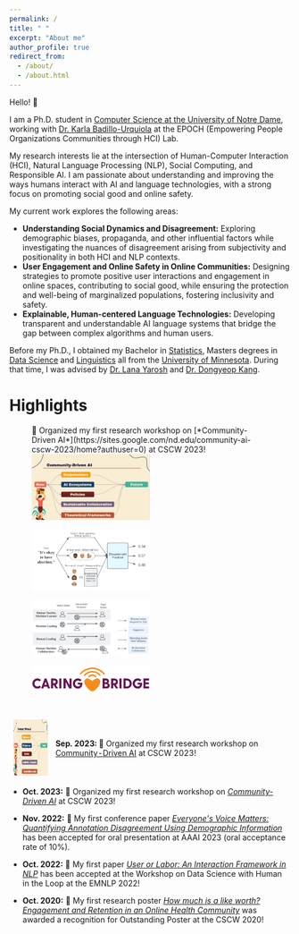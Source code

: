 ```yaml
---
permalink: /
title: " "
excerpt: "About me"
author_profile: true
redirect_from: 
  - /about/
  - /about.html
---
```



Hello! 👋<br/>

I am a Ph.D. student in [Computer Science at the University of Notre Dame](https://cse.nd.edu/), working with [Dr. Karla Badillo-Urquiola](https://kbadillou.weebly.com//) at the EPOCH (Empowering People Organizations Communities through HCI) Lab.<br/>

My research interests lie at the intersection of Human-Computer Interaction (HCI), Natural Language Processing (NLP), Social Computing, and Responsible AI. I am passionate about understanding and improving the ways humans interact with AI and language technologies, with a strong focus on promoting social good and online safety.

My current work explores the following areas: 
- **Understanding Social Dynamics and Disagreement:** Exploring demographic biases, propaganda, and other influential factors while investigating the nuances of disagreement arising from subjectivity and positionality in both HCI and NLP contexts.
- **User Engagement and Online Safety in Online Communities:** Designing strategies to promote positive user interactions and engagement in online spaces, contributing to social good, while ensuring the protection and well-being of marginalized populations, fostering inclusivity and safety.
- **Explainable, Human-centered Language Technologies:** Developing transparent and understandable AI language systems that bridge the gap between complex algorithms and human users.

Before my Ph.D., I obtained my Bachelor in [Statistics](https://cla.umn.edu/statistics), Masters degrees in [Data Science](https://cse.umn.edu/datascience) and [Linguistics](https://cla.umn.edu/linguistics) all from the [University of Minnesota](https://twin-cities.umn.edu/). During that time, I was advised by [Dr. Lana Yarosh](https://lanayarosh.com/) and [Dr. Dongyeop Kang](https://dykang.github.io/).  




Highlights
======
<figure>
  <figcaption> 🌟 Organized my first research workshop on [*Community-Driven AI*](https://sites.google.com/nd.edu/community-ai-cscw-2023/home?authuser=0) at CSCW 2023! </figcaption>
  <img src="/images/Community_AI.png" style="width:50%" class="center"/>
</figure>
<figure>
  <img src="/images/Disagreement.png" style="width:50%" class="center"/>
</figure>
<figure>
  <img src="/images/user_labor.png" style="width:50%" class="center"/>
</figure>
<figure>
  <img src="/images/CaringBridge.png" style="width:50%" class="center"/>
</figure> 

<div style="width:100%; max-width:800px; margin-right:auto; margin-left:auto;">
  
  <br/>
  <table style="width:100%; border:0px; border-spacing:0px; border-collapse:separate; margin-right:auto; margin-left:auto;">
    <tr>
      <td><img width="100" height="100" src="/images/Community_AI.png"></td>
      <td>
        <div ">
          <strong>Sep. 2023:</strong> 🌟 Organized my first research workshop on 
          <a href="https://sites.google.com/nd.edu/community-ai-cscw-2023/home?authuser=0">Community-Driven AI</a> at CSCW 2023!
        </div>
      </td>
    </tr>
    <!-- ... Repeat for other highlights ... -->
  </table>
</div>

* **Oct. 2023:** 🌟 Organized my first research workshop on [*Community-Driven AI*](https://sites.google.com/nd.edu/community-ai-cscw-2023/home?authuser=0) at CSCW 2023!

* **Nov. 2022:** 🎉 My first conference paper [*Everyone's Voice Matters: Quantifying Annotation Disagreement Using Demographic Information*](https://arxiv.org/pdf/2301.05036v1.pdf) has been accepted for oral presentation at AAAI 2023 (oral acceptance rate of 10%). <br/>


* **Oct. 2022:** 🎉 My first paper [*User or Labor: An Interaction Framework in NLP*](https://arxiv.org/abs/2211.01553) has been accepted at the Workshop on Data Science with Human in the Loop at the EMNLP 2022!<br/>


* **Oct. 2020:** 🥇 My first research poster [*How much is a like worth? Engagement and Retention in an Online Health Community*](https://dl.acm.org/doi/abs/10.1145/3406865.3418320) was awarded a recognition for Outstanding Poster at the CSCW 2020!  <br/>

